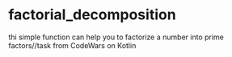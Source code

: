 # factorial_decomposition
thi simple function can help you to factorize a number into prime factors//task from CodeWars on Kotlin
